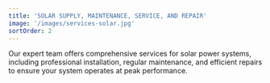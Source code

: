 ```yaml
---
title: 'SOLAR SUPPLY, MAINTENANCE, SERVICE, AND REPAIR'
image: '/images/services-solar.jpg'
sortOrder: 2
---
```

Our expert team offers comprehensive services for solar power systems, including professional installation, regular maintenance, and efficient repairs to ensure your system operates at peak performance.